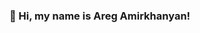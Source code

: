 ### 👋 Hi, my name is **Areg Amirkhanyan**!

<!--
**AregRepino/AregRepino** is a ✨ _special_ ✨ repository because its `README.md` (this file) appears on your GitHub profile.//

## I'm beginner *Java programmer* from Saint-Petersburg.
###Languages and Technologies
![Java](https://img.shields.io/static/Java-?style=for-the-badge&logo=appveyor)
<!--
- 🔭 I’m currently working on ...
- 🌱 I’m currently learning ...
- 👯 I’m looking to collaborate on ...
- 🤔 I’m looking for help with ...
- 💬 Ask me about ...
- 📫 How to reach me: ...
- 😄 Pronouns: ...
- ⚡ Fun fact: ...
-->
